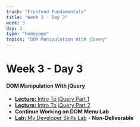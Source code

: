 ```yaml
---
track: "Frontend Fundamentals"
title: "Week 3 - Day 3"
week: 3
day: 3
type: "homepage"
topics: "DOM Manipulation With jQuery"
---
```


# Week 3 - Day 3

#### DOM Manipulation With jQuery
- [**Lecture:** Intro To jQuery Part 1](/frontend-fundamentals/week-3/day-3/lecture-materials/intro-to-jquery-part-1/)
- [**Lecture:** Intro To jQuery Part 2](/frontend-fundamentals/week-3/day-3/lecture-materials/intro-to-jquery-part-2/)
- **Continue Working on DOM Menu Lab**
- [**Lab:** My Developer Skills Lab](/frontend-fundamentals/week-3/day-3/labs/my-developer-skills-lab/) - **Non-Deliverable**



